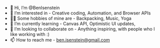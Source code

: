 - 👋 Hi, I’m @BenIsenstein
- 👀 I’m interested in - Creative coding, Automation, and Browser APIs
- ✌🏼 Some hobbies of mine are - Backpacking, Music, Yoga
- 🌱 I’m currently learning - Canvas API, Optimistic UI updates, 
- 💞️ I’m looking to collaborate on - Anything inspiring, with people who I like working with :)
- 📫 How to reach me - ben.isenstein@gmail.com

<!---
BenIsenstein/BenIsenstein is a ✨ special ✨ repository because its `README.md` (this file) appears on your GitHub profile.
You can click the Preview link to take a look at your changes.
--->
